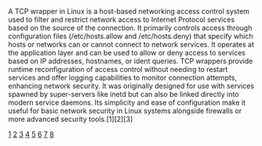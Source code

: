 A TCP wrapper in Linux is a host-based networking access control system used to filter and restrict network access to
Internet Protocol services based on the source of the connection. It primarily controls access through configuration files
(/etc/hosts.allow and /etc/hosts.deny) that specify which hosts or networks can or cannot connect to network services. It
operates at the application layer and can be used to allow or deny access to services based on IP addresses, hostnames, or
ident queries. TCP wrappers provide runtime reconfiguration of access control without needing to restart services and offer
logging capabilities to monitor connection attempts, enhancing network security. It was originally designed for use with
services spawned by super-servers like inetd but can also be linked directly into modern service daemons. Its simplicity and
ease of configuration make it useful for basic network security in Linux systems alongside firewalls or more advanced
security tools.[1][2][3]

[1](https://en.wikipedia.org/wiki/TCP_Wrappers) [2](https://www.twingate.com/blog/glossary/tcp-wrapper)
[3](https://linuxconfig.org/securing-linux-with-tcp-wrappers-a-quick-how-to)
[4](https://www.tecmint.com/secure-linux-tcp-wrappers-hosts-allow-deny-restrict-access/)
[5](https://docs.redhat.com/en/documentation/red_hat_enterprise_linux/6/html/security_guide/sect-security_guide-tcp_wrappers_and_xinetd-tcp_wrappers_configuration_files)
[6](https://docs.oracle.com/en/operating-systems/oracle-linux/6/admin/ol_tcpwrappers_sec.html)
[7](https://www.debian.org/doc/manuals/securing-debian-manual/tcpwrappers.en.html)
[8](https://www.bu.edu/tech/about/security-resources/host-based/tcpwrappers/)
